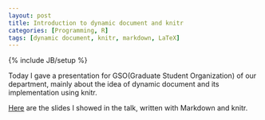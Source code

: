 ```yaml
---
layout: post
title: Introduction to dynamic document and knitr
categories: [Programming, R]
tags: [dynamic document, knitr, markdown, LaTeX]
---
```

{% include JB/setup %}

Today I gave a presentation for GSO(Graduate Student Organization) of our department,
mainly about the idea of dynamic document and its implementation using knitr.

[Here](http://statr.me/files/GSO/GSO-knitr-new.html) are the slides I showed in the talk,
written with Markdown and knitr.

